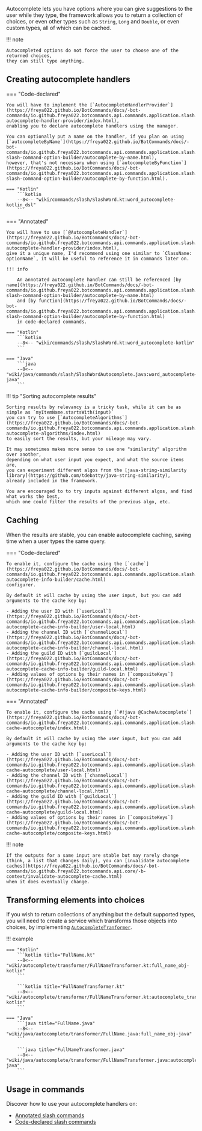 Autocomplete lets you have options where you can give suggestions to the user while they type,
the framework allows you to return a collection of choices, 
or even other types such as `String`, `Long` and `Double`, or even custom types,
all of which can be cached.

!!! note

    Autocompleted options do not force the user to choose one of the returned choices,
    they can still type anything.

## Creating autocomplete handlers

=== "Code-declared"

    You will have to implement the [`AutocompleteHandlerProvider`](https://freya022.github.io/BotCommands/docs/-bot-commands/io.github.freya022.botcommands.api.commands.application.slash.autocomplete.declaration/-autocomplete-handler-provider/index.html),
    enabling you to declare autocomplete handlers using the manager.

    You can optionally put a name on the handler, if you plan on using [`autocompleteByName`](https://freya022.github.io/BotCommands/docs/-bot-commands/io.github.freya022.botcommands.api.commands.application.slash.builder/-slash-command-option-builder/autocomplete-by-name.html), 
    however, that's not necessary when using [`autocompleteByFunction`](https://freya022.github.io/BotCommands/docs/-bot-commands/io.github.freya022.botcommands.api.commands.application.slash.builder/-slash-command-option-builder/autocomplete-by-function.html).

    === "Kotlin"
        ```kotlin
        --8<-- "wiki/commands/slash/SlashWord.kt:word_autocomplete-kotlin_dsl"
        ```

=== "Annotated"

    You will have to use [`@AutocompleteHandler`](https://freya022.github.io/BotCommands/docs/-bot-commands/io.github.freya022.botcommands.api.commands.application.slash.autocomplete.declaration/-autocomplete-handler-provider/index.html),
    give it a unique name, I'd recommend using one similar to `ClassName: optionName`, it will be useful to reference it in commands later on.

    !!! info

        An annotated autocomplete handler can still be referenced [by name](https://freya022.github.io/BotCommands/docs/-bot-commands/io.github.freya022.botcommands.api.commands.application.slash.builder/-slash-command-option-builder/autocomplete-by-name.html) 
        and [by function](https://freya022.github.io/BotCommands/docs/-bot-commands/io.github.freya022.botcommands.api.commands.application.slash.builder/-slash-command-option-builder/autocomplete-by-function.html)
        in code-declared commands.

    === "Kotlin"
        ```kotlin
        --8<-- "wiki/commands/slash/SlashWord.kt:word_autocomplete-kotlin"
        ```
    
    === "Java"
        ```java
        --8<-- "wiki/java/commands/slash/SlashWordAutocomplete.java:word_autocomplete-java"
        ```

!!! tip "Sorting autocomplete results"

    Sorting results by relevancy is a tricky task, while it can be as simple as `myItemName.startsWith(input)`
    you can try to use [`AutocompleteAlgorithms`](https://freya022.github.io/BotCommands/docs/-bot-commands/io.github.freya022.botcommands.api.commands.application.slash.autocomplete/-autocomplete-algorithms/index.html)
    to easily sort the results, but your mileage may vary.

    It may sometimes makes more sense to use one "similarity" algorithm over another, 
    depending on what user input you expect, and what the source items are,
    you can experiment different algos from the [java-string-similarity library](https://github.com/tdebatty/java-string-similarity),
    already included in the framework.

    You are encouraged to to try inputs against different algos, and find what works the best, 
    which one could filter the results of the previous algo, etc.

## Caching

When the results are stable, you can enable autocomplete caching, saving time when a user types the same query.

=== "Code-declared"

    To enable it, configure the cache using the [`cache`](https://freya022.github.io/BotCommands/docs/-bot-commands/io.github.freya022.botcommands.api.commands.application.slash.autocomplete.builder/-autocomplete-info-builder/cache.html) 
    configurer.

    By default it will cache by using the user input, but you can add arguments to the cache key by:

    - Adding the user ID with [`userLocal`](https://freya022.github.io/BotCommands/docs/-bot-commands/io.github.freya022.botcommands.api.commands.application.slash.autocomplete.builder/-autocomplete-cache-info-builder/user-local.html)
    - Adding the channel ID with [`channelLocal`](https://freya022.github.io/BotCommands/docs/-bot-commands/io.github.freya022.botcommands.api.commands.application.slash.autocomplete.builder/-autocomplete-cache-info-builder/channel-local.html)
    - Adding the guild ID with [`guildLocal`](https://freya022.github.io/BotCommands/docs/-bot-commands/io.github.freya022.botcommands.api.commands.application.slash.autocomplete.builder/-autocomplete-cache-info-builder/guild-local.html)
    - Adding values of options by their names in [`compositeKeys`](https://freya022.github.io/BotCommands/docs/-bot-commands/io.github.freya022.botcommands.api.commands.application.slash.autocomplete.builder/-autocomplete-cache-info-builder/composite-keys.html)    

=== "Annotated"

    To enable it, configure the cache using [`#!java @CacheAutocomplete`](https://freya022.github.io/BotCommands/docs/-bot-commands/io.github.freya022.botcommands.api.commands.application.slash.autocomplete.annotations/-cache-autocomplete/index.html).

    By default it will cache by using the user input, but you can add arguments to the cache key by:

    - Adding the user ID with [`userLocal`](https://freya022.github.io/BotCommands/docs/-bot-commands/io.github.freya022.botcommands.api.commands.application.slash.autocomplete.annotations/-cache-autocomplete/user-local.html)
    - Adding the channel ID with [`channelLocal`](https://freya022.github.io/BotCommands/docs/-bot-commands/io.github.freya022.botcommands.api.commands.application.slash.autocomplete.annotations/-cache-autocomplete/channel-local.html)
    - Adding the guild ID with [`guildLocal`](https://freya022.github.io/BotCommands/docs/-bot-commands/io.github.freya022.botcommands.api.commands.application.slash.autocomplete.annotations/-cache-autocomplete/guild-local.html)
    - Adding values of options by their names in [`compositeKeys`](https://freya022.github.io/BotCommands/docs/-bot-commands/io.github.freya022.botcommands.api.commands.application.slash.autocomplete.annotations/-cache-autocomplete/composite-keys.html)

!!! note
    
    If the outputs for a same input are stable but may rarely change (think, a list that changes daily), you can [invalidate autocomplete caches](https://freya022.github.io/BotCommands/docs/-bot-commands/io.github.freya022.botcommands.api.core/-b-context/invalidate-autocomplete-cache.html)
    when it does eventually change.

## Transforming elements into choices

If you wish to return collections of anything but the default supported types,
you will need to create a service which transforms those objects into choices,
by implementing [`AutocompleteTranformer`](https://freya022.github.io/BotCommands/docs/-bot-commands/io.github.freya022.botcommands.api.commands.application.slash.autocomplete/-autocomplete-transformer/index.html).

!!! example

    === "Kotlin"
        ```kotlin title="FullName.kt"
        --8<-- "wiki/autocomplete/transformer/FullNameTransformer.kt:full_name_obj-kotlin"
        ```

        ```kotlin title="FullNameTransformer.kt"
        --8<-- "wiki/autocomplete/transformer/FullNameTransformer.kt:autocomplete_transformer-kotlin"
        ```

    === "Java"
        ```java title="FullName.java"
        --8<-- "wiki/java/autocomplete/transformer/FullName.java:full_name_obj-java"
        ```

        ```java title="FullNameTransformer.java"
        --8<-- "wiki/java/autocomplete/transformer/FullNameTransformer.java:autocomplete_transformer-java"
        ```

## Usage in commands

Discover how to use your autocomplete handlers on:

- [Annotated slash commands](writing-slash-commands.md#using-autocomplete)
- [Code-declared slash commands](writing-slash-commands.md#using-autocomplete_1)